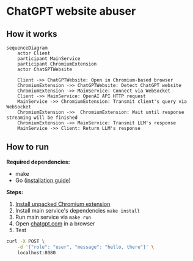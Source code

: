 # ChatGPT website abuser

## How it works

```mermaid
sequenceDiagram
    actor Client
    participant MainService
    participant ChromiumExtension
    actor ChatGPTWebsite

    Client ->> ChatGPTWebsite: Open in Chromium-based browser
    ChromiumExtension ->> ChatGPTWebsite: Detect ChatGPT website
    ChromiumExtension ->> MainService: Connect via WebSocket
    Client ->> MainService: OpenAI API HTTP request
    MainService ->> ChromiumExtension: Transmit client's query via WebSocket
    ChromiumExtension ->>  ChromiumExtension: Wait until response streaming will be finished
    ChromiumExtension ->> MainService: Transmit LLM's response
    MainService ->> Client: Return LLM's response
```

## How to run

**Required dependencies:**

- make
- Go ([installation guide](https://go.dev/doc/install))

**Steps:**

1. [Install unpacked Chromium extension](https://developer.chrome.com/docs/extensions/get-started/tutorial/hello-world)
2. Install main service's dependencies `make install`
3. Run main service via `make run`
4. Open [chatgpt.com](https://chatgpt.com) in a browser
5. Test

```bash
curl -X POST \
    -d '{"role": "user", "message": "hello, there"}' \
    localhost:8080 
```
